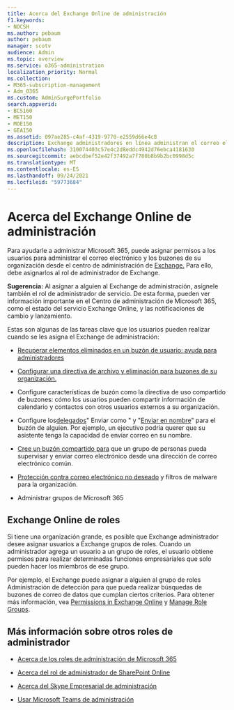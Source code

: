 ```yaml
---
title: Acerca del Exchange Online de administración
f1.keywords:
- NOCSH
ms.author: pebaum
author: pebaum
manager: scotv
audience: Admin
ms.topic: overview
ms.service: o365-administration
localization_priority: Normal
ms.collection:
- M365-subscription-management
- Adm_O365
ms.custom: AdminSurgePortfolio
search.appverid:
- BCS160
- MET150
- MOE150
- GEA150
ms.assetid: 097ae285-c4af-4319-9770-e2559d66e4c8
description: Exchange administradores en línea administran el correo electrónico y los buzones de su organización. Por ejemplo, recuperan elementos eliminados en el buzón de un usuario.
ms.openlocfilehash: 310074403c57e4c2d8eddc4942d76ebca4181630
ms.sourcegitcommit: aebcdbef52e42f37492a7f780b8b9b2bc0998d5c
ms.translationtype: MT
ms.contentlocale: es-ES
ms.lasthandoff: 09/24/2021
ms.locfileid: "59773684"
---
```

# <a name="about-the-exchange-online-admin-role"></a>Acerca del Exchange Online de administración

Para ayudarle a administrar Microsoft 365, [](assign-admin-roles.md) puede asignar permisos a los usuarios para administrar el correo electrónico y los buzones de su organización desde el centro de administración de [Exchange.](/exchange/exchange-admin-center) Para ello, debe asignarlos al rol de administrador de Exchange.
  
 **Sugerencia:** Al asignar a alguien al Exchange de administración, asígnele también el rol de administrador de servicio. De esta forma, pueden ver información importante en el Centro de administración de Microsoft 365, como el estado del servicio Exchange Online, y las notificaciones de cambio y lanzamiento.

Estas son algunas de las tareas clave que los usuarios pueden realizar cuando se les asigna el Exchange de administración:
  
- [Recuperar elementos eliminados en un buzón de usuario: ayuda para administradores](/Exchange/recipients-in-exchange-online/manage-user-mailboxes/recover-deleted-messages)

- [Configurar una directiva de archivo y eliminación para buzones de su organización.](../../compliance/set-up-an-archive-and-deletion-policy-for-mailboxes.md)

- Configure características de buzón como la directiva de uso compartido de buzones: cómo los usuarios pueden compartir información de calendario y contactos con otros usuarios externos a su organización.

- Configure los[delegados](give-mailbox-permissions-to-another-user.md#send-email-from-another-users-mailbox)" Enviar como " y "[Enviar en nombre](give-mailbox-permissions-to-another-user.md#send-email-on-behalf-of-another-user)" para el buzón de alguien. Por ejemplo, un ejecutivo podría querer que su asistente tenga la capacidad de enviar correo en su nombre.

- [Cree un buzón compartido para](../email/create-a-shared-mailbox.md) que un grupo de personas pueda supervisar y enviar correo electrónico desde una dirección de correo electrónico común.

- [Protección contra correo electrónico no deseado](../../security/office-365-security/anti-spam-protection.md) y filtros de malware para la organización.

- Administrar grupos de Microsoft 365

## <a name="exchange-online-role-groups"></a>Exchange Online de roles

Si tiene una organización grande, es posible que Exchange administrador desee asignar usuarios a Exchange grupos de roles. Cuando un administrador agrega un usuario a un grupo de roles, el usuario obtiene permisos para realizar determinadas funciones empresariales que solo pueden hacer los miembros de ese grupo.
  
 Por ejemplo, el Exchange puede asignar a alguien al grupo de roles Administración de detección para que pueda realizar búsquedas de buzones de correo de datos que cumplan ciertos criterios. Para obtener más información, vea [Permissions in Exchange Online](/exchange/permissions-exo/permissions-exo) y [Manage Role Groups](/exchange/manage-role-groups-exchange-2013-help).
  
## <a name="learn-about-other-admin-roles"></a>Más información sobre otros roles de administrador

- [Acerca de los roles de administración de Microsoft 365](about-admin-roles.md)

- [Acerca del rol de administrador de SharePoint Online](/sharepoint/sharepoint-admin-role)

- [Acerca del Skype Empresarial de administración](/skypeforbusiness/skype-for-business-online)

- [Usar Microsoft Teams de administración](/MicrosoftTeams/using-admin-roles)